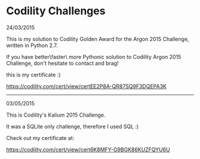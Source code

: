 # Codility Challenges

24/03/2015

This is my solution to Codility Golden Award for the Argon 2015 Challenge, written in Python 2.7.

If you have better\faster\ more Pythonic solution to Codility Argon 2015 Challenge, don't hesitate to contact and brag!

this is my certificate :)

https://codility.com/cert/view/certEE2P8A-QR87SQ9F3DQEPA3K

-----------------------------
03/05/2015

This is Codility's Kalium 2015 Challenge.

It was a SQLite only challenge, therefore I used SQL :)

Check out my certificate at:

https://codility.com/cert/view/cert6K8MFY-G9BGK86KUZFQYU6U
